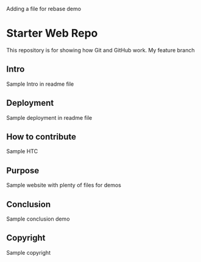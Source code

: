 Adding a file for rebase demo

# Starter Web Repo

This repository is for showing how Git and GitHub work. My feature branch

## Intro

Sample Intro in readme file


## Deployment

Sample deployment in readme file

## How to contribute

Sample HTC


## Purpose

Sample website with plenty of files for demos

## Conclusion

Sample conclusion demo

## Copyright

Sample copyright